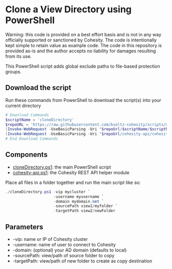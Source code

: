 # Clone a View Directory using PowerShell

Warning: this code is provided on a best effort basis and is not in any way officially supported or sanctioned by Cohesity. The code is intentionally kept simple to retain value as example code. The code in this repository is provided as-is and the author accepts no liability for damages resulting from its use.

This PowerShell script adds global exclude paths to file-based protection groups.

## Download the script

Run these commands from PowerShell to download the script(s) into your current directory

```powershell
# Download Commands
$scriptName = 'cloneDirectory'
$repoURL = 'https://raw.githubusercontent.com/bseltz-cohesity/scripts/master/powershell'
(Invoke-WebRequest -UseBasicParsing -Uri "$repoUrl/$scriptName/$scriptName.ps1").content | Out-File "$scriptName.ps1"; (Get-Content "$scriptName.ps1") | Set-Content "$scriptName.ps1"
(Invoke-WebRequest -UseBasicParsing -Uri "$repoUrl/cohesity-api/cohesity-api.ps1").content | Out-File cohesity-api.ps1; (Get-Content cohesity-api.ps1) | Set-Content cohesity-api.ps1
# End Download Commands
```

## Components

* [cloneDirectory.ps1](https://raw.githubusercontent.com/bseltz-cohesity/scripts/master/powershell/cloneDirectory/cloneDirectory.ps1): the main PowerShell script
* [cohesity-api.ps1](https://raw.githubusercontent.com/bseltz-cohesity/scripts/master/powershell/cohesity-api/cohesity-api.ps1): the Cohesity REST API helper module

Place all files in a folder together and run the main script like so:

```powershell
./cloneDirectory.ps1 -vip mycluster `
                     -username myusername `
                     -domain mydomain.net `
                     -sourcePath view1/myfolder `
                     -targetPath view2/newFolder
```

## Parameters

* -vip: name or IP of Cohesity cluster
* -username: name of user to connect to Cohesity
* -domain: (optional) your AD domain (defaults to local)
* -sourcePath: view/path of source folder to copy
* -targetPath: view/path of new folder to create as copy destination

